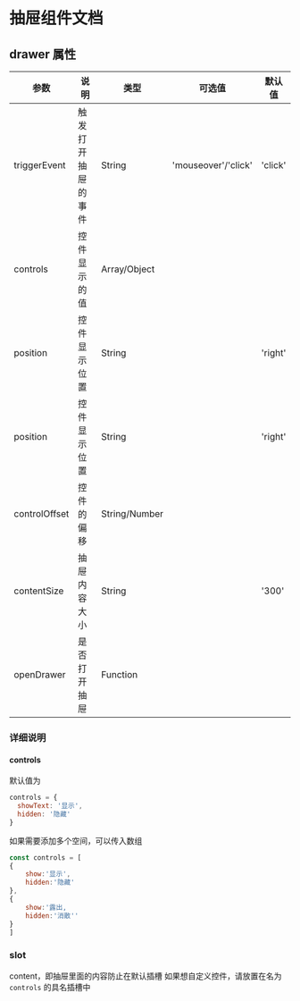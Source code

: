 # 抽屉组件文档

## drawer 属性

| 参数          | 说明               | 类型          | 可选值              | 默认值  |
| ------------- | ------------------ | ------------- | ------------------- | ------- |
| triggerEvent  | 触发打开抽屉的事件 | String        | 'mouseover'/'click' | 'click' |
| controls      | 控件显示的值       | Array/Object  |                     |         |
| position      | 控件显示位置       | String        |                     | 'right' |
| position      | 控件显示位置       | String        |                     | 'right' |
| controlOffset | 控件的偏移         | String/Number |                     |         |
| contentSize   | 抽屉内容大小       | String        |                     | '300'   |
| openDrawer    | 是否打开抽屉       | Function      |                     |         |

### 详细说明

#### controls

默认值为

```js
controls = {
  showText: '显示',
  hidden: '隐藏'
}
```

如果需要添加多个空间，可以传入数组

```js
const controls = [
{
    show:'显示',
    hidden:'隐藏'
},
{
    show:'露出,
    hidden:'消散''
}
]
```

### slot

content，即抽屉里面的内容防止在默认插槽
如果想自定义控件，请放置在名为 `controls` 的具名插槽中
